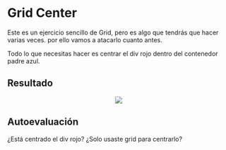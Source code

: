 # Grid Center

Este es un ejercicio sencillo de Grid, pero es algo que tendrás que hacer varias veces. por ello vamos a atacarlo cuanto antes.

Todo lo que necesitas hacer es centrar el div rojo dentro del contenedor padre azul.

**Resultado**
---

<div align="center"><img src="../../../../README/grid-center.png"/></div>

**Autoevaluación**
---

¿Está centrado el div rojo?
¿Solo usaste grid para centrarlo?